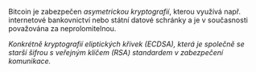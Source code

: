 Bitcoin je zabezpečen *asymetrickou kryptografií*, kterou využívá např. internetové bankovnictví nebo státní datové schránky a je v současnosti považována za neprolomitelnou.

*Konkrétně kryptografií eliptických křivek (ECDSA), která je společně se starší šifrou s veřejným klíčem (RSA) standardem v zabezpečení komunikace.*